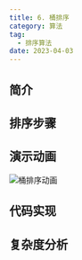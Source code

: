 ```yaml
---
title: 6. 桶排序
category: 算法
tag:
  - 排序算法
date: 2023-04-03
---
```


## 简介

## 排序步骤

## 演示动画

![桶排序动画](https://cdn.staticaly.com/gh/AlexChen68/image-hosting@master/blog/advance/桶排序.gif)

## 代码实现

## 复杂度分析